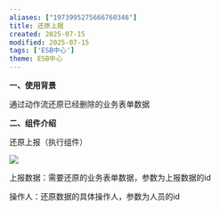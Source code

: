 ```yaml
---
aliases: ["1973995275666760346"]
title: 还原上报
created: 2025-07-15
modified: 2025-07-15
tags: ['ESB中心']
theme: ESB中心
---
```


**一、使用背景**

通过动作流还原已经删除的业务表单数据

**二、组件介绍**

还原上报（执行组件）

![](5be38cb26f80cdcdcc51ae256ac3553a.jpg)

上报数据：需要还原的业务表单数据，参数为上报数据的id

操作人：还原数据的具体操作人，参数为人员的id

###